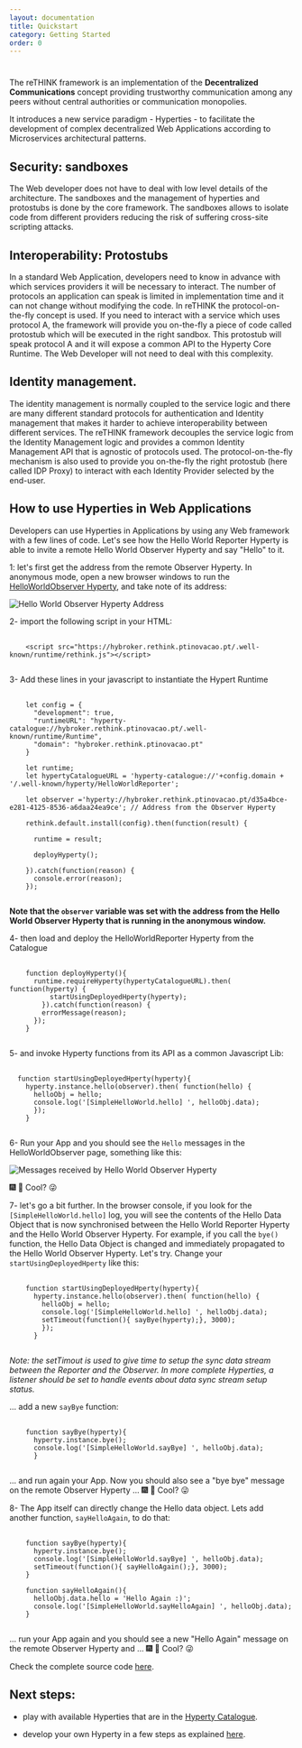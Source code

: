 ```yaml
---
layout: documentation
title: Quickstart
category: Getting Started
order: 0
---
```


<h1></h1>
<h1></h1>

The reTHINK framework is an implementation of the
**Decentralized Communications** concept providing trustworthy communication among any peers without central authorities or communication monopolies.

It introduces a new service paradigm - Hyperties - to facilitate the development of complex decentralized Web Applications according to Microservices architectural patterns.

## Security: sandboxes

The Web developer does not have to deal with low level details of the architecture. The sandboxes and the management of hyperties and protostubs is done by the core framework. The sandboxes allows to isolate code from different providers reducing the risk of suffering cross-site scripting attacks.

## Interoperability: Protostubs

In a standard Web Application, developers need to know in advance with which services providers it will be necessary to interact. The number of protocols an application can speak is limited in implementation time and it can not change without modifying the code. In reTHINK the protocol-on-the-fly concept is used. If you need to interact with a service which uses protocol A, the framework will provide you on-the-fly a piece of code called protostub which will be executed in the right sandbox. This protostub will speak protocol A and it will expose a common API to the Hyperty Core Runtime. The Web Developer will not need to deal with this complexity.   

## Identity management.

The identity management is normally coupled to the service logic and there are many different standard protocols for authentication and Identity management that makes it harder to achieve interoperability between different services. The reTHINK framework decouples the service logic from the Identity Management logic and provides a common Identity Management API that is agnostic of protocols used. The protocol-on-the-fly mechanism is also used to provide you on-the-fly the right protostub (here called IDP Proxy) to interact with each Identity Provider selected by the end-user.

## How to use Hyperties in Web Applications

Developers can use Hyperties in Applications by using any Web framework with a few lines of code. Let's see how the Hello World Reporter Hyperty is able to invite a remote Hello World Observer Hyperty and say "Hello" to it.

1: let's first get the address from the remote Observer Hyperty. In anonymous mode, open a new browser windows to run the [HelloWorldObserver Hyperty](https://rethink-project.github.io/dev-hyperty/demos/hello-world-observer/), and take note of its address:

![Hello World Observer Hyperty Address](../../img/tutorials/helloWorldDemo1.png)

2- import the following script in your HTML:

<pre class="line-numbers">
  <code class="language-markup">
    &lt;script src="https://hybroker.rethink.ptinovacao.pt/.well-known/runtime/rethink.js">&lt;/script>
  </code>
</pre>

3- Add these lines in your javascript to instantiate the Hypert Runtime

<pre class="line-numbers">
  <code class="language-javascript">
    let config = {
      "development": true,
      "runtimeURL": "hyperty-catalogue://hybroker.rethink.ptinovacao.pt/.well-known/runtime/Runtime",
      "domain": "hybroker.rethink.ptinovacao.pt"
    }

    let runtime;
    let hypertyCatalogueURL = 'hyperty-catalogue://'+config.domain + '/.well-known/hyperty/HelloWorldReporter';

    let observer ='hyperty://hybroker.rethink.ptinovacao.pt/d35a4bce-e281-4125-8536-a6daa24ea9ce'; // Address from the Observer Hyperty

    rethink.default.install(config).then(function(result) {

      runtime = result;

      deployHyperty();

    }).catch(function(reason) {
      console.error(reason);
    });
  </code>
</pre>

**Note that the `observer` variable was set with the address from the Hello World Observer Hyperty that is running in the anonymous window.**

4- then load and deploy the HelloWorldReporter Hyperty from the Catalogue

<pre class="line-numbers">
  <code class="language-javascript">
    function deployHyperty(){
      runtime.requireHyperty(hypertyCatalogueURL).then( function(hyperty) {
          startUsingDeployedHperty(hyperty);
        }).catch(function(reason) {
        errorMessage(reason);
      });
    }
  </code>
</pre>

5- and invoke Hyperty functions from its API as a common Javascript Lib:

<pre class="line-numbers">
  <code class="language-javascript">
  function startUsingDeployedHperty(hyperty){
    hyperty.instance.hello(observer).then( function(hello) {
      helloObj = hello;
      console.log('[SimpleHelloWorld.hello] ', helloObj.data);
      });
    }
  </code>
</pre>

6- Run your App and you should see the `Hello` messages in the HelloWorldObserver page, something like this:

![Messages received by Hello World Observer Hyperty ](../../img/tutorials/helloWorldDemo2.png)

:fireworks: :rocket:  Cool? :stuck_out_tongue_winking_eye:


7- let's go a bit further. In the browser console, if you look for the `[SimpleHelloWorld.hello]` log, you will see the contents of the Hello Data Object that is now synchronised between the Hello World Reporter Hyperty and the Hello World Observer Hyperty. For example, if you call the `bye()` function, the Hello Data Object is changed and immediately propagated to the Hello World Observer Hyperty. Let's try. Change your `startUsingDeployedHperty` like this:

<pre class="line-numbers">
  <code class="language-javascript">
    function startUsingDeployedHperty(hyperty){
      hyperty.instance.hello(observer).then( function(hello) {
        helloObj = hello;
        console.log('[SimpleHelloWorld.hello] ', helloObj.data);
        setTimeout(function(){ sayBye(hyperty);}, 3000);
        });
      }
  </code>
</pre>

*Note: the setTimout is used to give time to setup the sync data stream between the Reporter and the Observer. In more complete Hyperties, a listener should be set to handle events about data sync stream setup status.*

... add a new `sayBye` function:

<pre class="line-numbers">
  <code class="language-javascript">
    function sayBye(hyperty){
      hyperty.instance.bye();
      console.log('[SimpleHelloWorld.sayBye] ', helloObj.data);
      }
  </code>
</pre>


... and run again your App. Now you should also see a "bye bye" message on the remote Observer Hyperty ... :fireworks: :rocket:  Cool? :stuck_out_tongue_winking_eye:


8- The App itself can directly change the Hello data object. Lets add another function, `sayHelloAgain`, to do that:

<pre class="line-numbers">
  <code class="language-javascript">
    function sayBye(hyperty){
      hyperty.instance.bye();
      console.log('[SimpleHelloWorld.sayBye] ', helloObj.data);
      setTimeout(function(){ sayHelloAgain();}, 3000);
    }

    function sayHelloAgain(){
      helloObj.data.hello = 'Hello Again :)';
      console.log('[SimpleHelloWorld.sayHelloAgain] ', helloObj.data);
    }
  </code>
</pre>

... run your App again and you should see a new "Hello Again" message on the remote Observer Hyperty and ... :fireworks: :rocket:  Cool? :stuck_out_tongue_winking_eye:


Check the complete source code [here](https://github.com/reTHINK-project/dev-hyperty/tree/master/docs/demos/hello-world-reporter).


## Next steps:

 - play with available Hyperties that are in the [Hyperty Catalogue](../../../dev-hyperty).

 - develop your own Hyperty in a few steps as explained [here](../development-of-hyperties).
